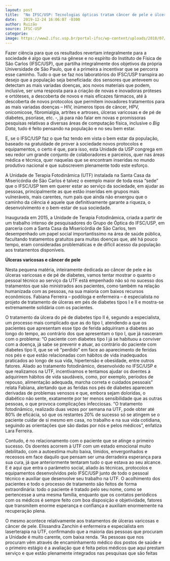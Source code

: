 ```yaml
---
layout: post
title:  "No IFSC/USP: Tecnologias ópticas tratam câncer de pele e úlceras"
date:   2019-12-24 16:06:07 -0300
author: Ruizão
source: IFSC-USP
categorie: 
image: https://www2.ifsc.usp.br/portal-ifsc/wp-content/uploads/2018/07/ulcera-pe-diabetico450.jpg
---
```

Fazer ciência para que os resultados revertam integralmente para a sociedade é algo que está na gênese e no espírito do Instituto de Física de São Carlos (IFSC/USP), que partilha integralmente dos objetivos da própria Universidade de São Paulo, que é a primeira a incentivar que se percorra esse caminho. Tudo o que se faz nos laboratórios do IFSC/USP transpira ao desejo que a população seja beneficiada: dos sensores que anteveem ou detectam as mais variadas doenças, aos novos materiais que podem, inclusive, ser uma resposta para a criação de novas e inovadoras próteses e ortóteses, a descoberta de novos e mais eficazes fármacos, até à descoberta de novos protocolos que permitem inovadores tratamentos para as mais variadas doenças – HIV, inúmeros tipos de câncer, HPV, onicomicose, fibromialgia, artrites e artroses, úlceras varicosas e de pé de diabetes, psoríase, etc. -, já para não falar em novas e promissoras pesquisas relativas a diversas áreas de computação física, inclusive o *Big Data*, tudo é feito pensando na população e no seu bem estar.

E, se o IFSC/USP faz o que faz tendo em vista o bem estar da população, baseado na gratuidade de prover à sociedade novos protocolos e equipamentos, o certo é que, para isso, esta Unidade da USP congrega em seu redor um grande conjunto de colaboradores e parceiros, quer nas áreas médica e técnica, quer naquelas que se encontram inseridas no mundo produtivo nacional e que subscrevem plenamente todo este esforço.

A Unidade de Terapia Fotodinâmica (UTF) instalada na Santa Casa da Misericórdia de São Carlos é talvez o exemplo maior de toda essa “sede” que o IFSC/USP tem em querer estar ao serviço da sociedade, em ajudar as pessoas, principalmente as que estão inseridas em grupos mais vulneráveis, mais carentes, num país que ainda não enxergou que o caminho da ciência é aquele que definitivamente garante a riqueza, o desenvolvimento e o bem-estar de sua sociedade.

Inaugurada em 2015, a Unidade de Terapia Fotodinâmica, criada a partir de um trabalho intenso de pesquisadores do Grupo de Óptica do IFSC/USP, em parceria com a Santa Casa da Misericórdia de São Carlos, tem desempenhado um papel social importantíssimo na área de saúde pública, facultando tratamentos gratuitos para muitas doenças que, até há pouco tempo, eram consideradas problemáticas e de difícil acesso da população aos tratamentos disponíveis.

**Úlceras varicosas e câncer de pele**

Nesta pequena matéria, inteiramente dedicada ao câncer de pele e às úlceras varicosas e de pé de diabetes, vamos tentar mostrar o quanto o pessoal técnico ao serviço da UTF está empenhado não só no sucesso dos tratamentos que são ministrados aos pacientes, como também na relação humanizada com as pessoas, na sua maioria com baixos recursos econômicos. Fabiana Ferreira – podóloga e enfermeira – é especialista no projeto de tratamento de úlceras em pés de diabetes tipos I e II e mostra-se extremamente solidária com os pacientes.

O tratamento da úlcera do pé de diabetes tipo II é, segundo a especialista, um processo mais complicado que as do tipo I, atendendo a que os pacientes que apresentam esse tipo de ferida adquiriram a diabetes ao longo do tempo, ao contrário dos que apresentam o tipo I, que já nasceram com o problema: “O paciente com diabetes tipo I já se habituou a conviver com a doença, já sabe se prevenir e atuar, ao contrário do paciente com diabetes tipo II, que se vê “perdido” em face ao aparecimento de feridas nos pés e que estão relacionadas com hábitos de vida inadequados praticados ao longo de sua vida, hipertensão e obesidade, entre outros fatores. Aliado ao tratamento fotodinâmico, desenvolvido no IFSC/USP e que realizamos na UTF, incentivamos e tentamos ajudar os doentes a adquirirem hábitos de vida saudáveis, como, por exemplo, períodos de repouso, alimentação adequada, marcha correta e cuidados pessoais” relata Fabiana, alertando que as feridas nos pés de diabetes aparecem derivadas de problemas venosos e que, embora sejam doloridas, o diabético não sente, exatamente por ter menos sensibilidade que as outras pessoas, o que provoca complicações infecciosas. “O tratamento fotodinâmico, realizado duas vezes por semana na UTF, pode obter até 80% de eficácia, só que os restantes 20% de sucesso só se atingem se o paciente cuidar de si mesmo em casa, no trabalho e na sua vida cotidiana, seguindo as orientações que são dadas por nós e pelos médicos”, enfatiza Lara Ferreira.

Contudo, é no relacionamento com o paciente que se atinge o primeiro sucesso. Os doentes acorrem à UTF com um estado emocional muito debilitado, com a autoestima muito baixa, tímidos, envergonhados e receosos em face daquilo que pensam ser uma derradeira esperança para sua cura, já que anteriormente tentaram tudo o que estava ao seu alcance. E é aqui que entra o parâmetro social, aliado às técnicas, protocolos e equipamentos desenvolvidos pelo IFSC/USP junto de todo o pessoal técnico e auxiliar que desenvolve seu trabalho na UTF. O acolhimento dos pacientes e todo o processo de tratamento são feitos de forma extraordinária: todo o paciente é tratado pelo seu nome, como se pertencesse a uma mesma família, enquanto que os contatos periódicos com os médicos é sempre feito com boa disposição e objetividade, fatores que transmitem enorme esperança e confiança e auxiliam enormemente na recuperação plena.

O mesmo acontece relativamente aos tratamentos de úlceras varicosas e câncer de pele. Elissandra Zanchin é enfermeira e especialista em laserterapia na UTF, confirmando que a maioria das pessoas que procuram a Unidade é muito carente, com baixa renda. “As pessoas que nos procuram vêm através de encaminhamento médico dos postos de saúde e o primeiro estágio é a avaliação que é feita pelos médicos que aqui prestam serviço e que estão plenamente integrados nas pesquisas que são feitas
